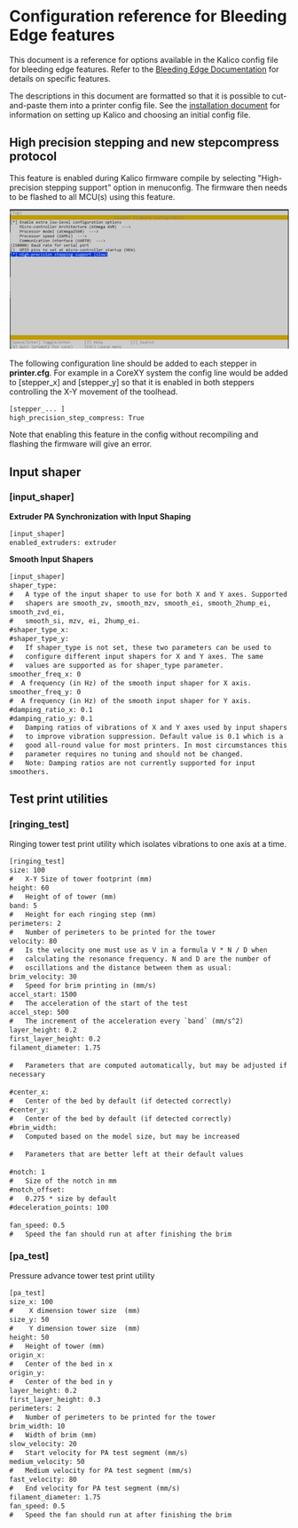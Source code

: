 # Configuration reference for Bleeding Edge features

This document is a reference for options available in the Kalico
config file for bleeding edge features. Refer to the [Bleeding Edge Documentation](Bleeding_Edge.md) for details on specific features.

The descriptions in this document are formatted so that it is possible
to cut-and-paste them into a printer config file. See the
[installation document](Installation.md) for information on setting up
Kalico and choosing an initial config file.

## High precision stepping and new stepcompress protocol

This feature is enabled during Kalico firmware compile
by selecting "High-precision stepping support" option in menuconfig.
The firmware then needs to be flashed to all MCU(s) using this feature.

![make_menuconfig](img/high-precision-menu-makeconfig.jpg)

The following configuration line should be added to each stepper in **printer.cfg**.
For example in a CoreXY system the config line would be added to [stepper_x] and [stepper_y]
so that it is enabled in both steppers controlling the X-Y movement of the toolhead.

```
[stepper_... ]
high_precision_step_compress: True
```

Note that enabling this feature in the config without recompiling and flashing the firmware will give an error.

## Input shaper

### [input_shaper]

**Extruder PA Synchronization with Input Shaping**

```
[input_shaper]
enabled_extruders: extruder
```

**Smooth Input Shapers**

```
[input_shaper]
shaper_type:
#   A type of the input shaper to use for both X and Y axes. Supported
#   shapers are smooth_zv, smooth_mzv, smooth_ei, smooth_2hump_ei, smooth_zvd_ei,
#   smooth_si, mzv, ei, 2hump_ei.
#shaper_type_x:
#shaper_type_y:
#   If shaper_type is not set, these two parameters can be used to
#   configure different input shapers for X and Y axes. The same
#   values are supported as for shaper_type parameter.
smoother_freq_x: 0
#  A frequency (in Hz) of the smooth input shaper for X axis.
smoother_freq_y: 0
#  A frequency (in Hz) of the smooth input shaper for Y axis.
#damping_ratio_x: 0.1
#damping_ratio_y: 0.1
#   Damping ratios of vibrations of X and Y axes used by input shapers
#   to improve vibration suppression. Default value is 0.1 which is a
#   good all-round value for most printers. In most circumstances this
#   parameter requires no tuning and should not be changed.
#   Note: Damping ratios are not currently supported for input smoothers.
```

## Test print utilities

### [ringing_test]

Ringing tower test print utility which isolates vibrations to one axis at a time.

```
[ringing_test]
size: 100
#   X-Y Size of tower footprint (mm)
height: 60
#   Height of of tower (mm)
band: 5
#   Height for each ringing step (mm)
perimeters: 2
#   Number of perimeters to be printed for the tower
velocity: 80
#   Is the velocity one must use as V in a formula V * N / D when
#   calculating the resonance frequency. N and D are the number of
#   oscillations and the distance between them as usual:
brim_velocity: 30
#   Speed for brim printing in (mm/s)
accel_start: 1500
#   The acceleration of the start of the test
accel_step: 500
#   The increment of the acceleration every `band` (mm/s^2)
layer_height: 0.2
first_layer_height: 0.2
filament_diameter: 1.75

#   Parameters that are computed automatically, but may be adjusted if necessary

#center_x:
#   Center of the bed by default (if detected correctly)
#center_y:
#   Center of the bed by default (if detected correctly)
#brim_width:
#   Computed based on the model size, but may be increased

#   Parameters that are better left at their default values

#notch: 1
#   Size of the notch in mm
#notch_offset:
#   0.275 * size by default
#deceleration_points: 100

fan_speed: 0.5
#   Speed the fan should run at after finishing the brim
```

### [pa_test]

Pressure advance tower test print utility

```
[pa_test]
size_x: 100
#    X dimension tower size  (mm)
size_y: 50
#    Y dimension tower size  (mm)
height: 50
#   Height of tower (mm)
origin_x:
#   Center of the bed in x
origin_y:
#   Center of the bed in y
layer_height: 0.2
first_layer_height: 0.3
perimeters: 2
#   Number of perimeters to be printed for the tower
brim_width: 10
#   Width of brim (mm)
slow_velocity: 20
#   Start velocity for PA test segment (mm/s)
medium_velocity: 50
#   Medium velocity for PA test segment (mm/s)
fast_velocity: 80
#   End velocity for PA test segment (mm/s)
filament_diameter: 1.75
fan_speed: 0.5
#   Speed the fan should run at after finishing the brim
```

